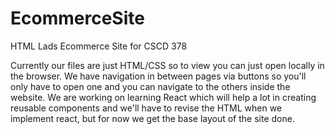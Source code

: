 # EcommerceSite
HTML Lads Ecommerce Site for CSCD 378

Currently our files are just HTML/CSS so to view you can just open locally in the browser. We have navigation in between pages via buttons so you'll only have to open one and you can navigate to the others inside the website. We are working on learning React which will help a lot in creating reusable components and we'll have to revise the HTML when we implement react, but for now we get the base layout of the site done. 
